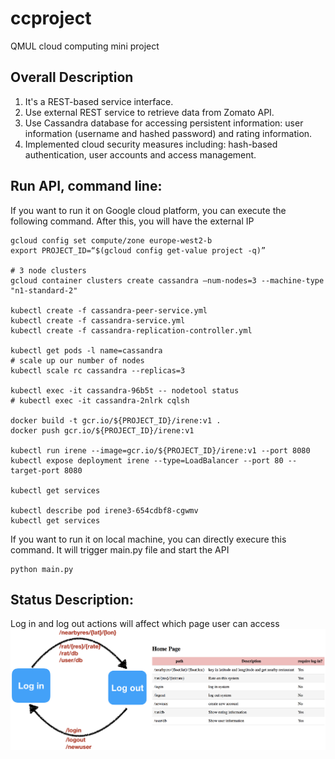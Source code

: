 # ccproject
QMUL cloud computing mini project


## **Overall Description**
1. It's a REST-based service interface.
2. Use external REST service to retrieve data from Zomato API.
3. Use Cassandra database for accessing persistent information: user information (username and hashed password) and rating information.
4. Implemented cloud security measures including: hash-based authentication, user accounts and access management.




## **Run API, command line:**
If you want to run it on Google cloud platform,
you can execute the following command.
After this, you will have the external IP
```
gcloud config set compute/zone europe-west2-b
export PROJECT_ID=“$(gcloud config get-value project -q)”

# 3 node clusters
gcloud container clusters create cassandra —num-nodes=3 --machine-type "n1-standard-2"

kubectl create -f cassandra-peer-service.yml
kubectl create -f cassandra-service.yml
kubectl create -f cassandra-replication-controller.yml

kubectl get pods -l name=cassandra
# scale up our number of nodes
kubectl scale rc cassandra --replicas=3

kubectl exec -it cassandra-96b5t -- nodetool status
# kubectl exec -it cassandra-2nlrk cqlsh

docker build -t gcr.io/${PROJECT_ID}/irene:v1 .
docker push gcr.io/${PROJECT_ID}/irene:v1

kubectl run irene --image=gcr.io/${PROJECT_ID}/irene:v1 --port 8080
kubectl expose deployment irene --type=LoadBalancer --port 80 --target-port 8080

kubectl get services

kubectl describe pod irene3-654cdbf8-cgwmv
kubectl get services
```

If you want to run it on local machine, you can directly execure this command.
It will trigger main.py file and start the API
```
python main.py
```



## **Status Description:**
Log in and log out actions will affect which page user can access
![alt text](/description.png)
  
